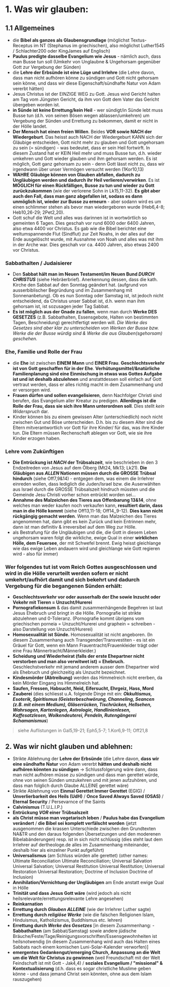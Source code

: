 <!--t Glaubensbekenntnis | Doctrinal Statement t-->
<!--d Glaubensbekenntnis | Doctrinal Statement d-->

# 1. Was wir glauben:
## 1.1 Allgemeines
- die **Bibel als ganzes als Glaubensgrundlage** (möglichst Textus-Receptus im NT (Stephanus im griechischen), also möglichst Luther1545 / Schlachter200 oder KingJames auf Englisch)
- **Paulus predigte dasselbe Evangelium wie Jesus** - nämlich auch, dass man Busse tun soll (Umkehr von Unglaubne & Ungehorsam gegenüber Gott zur Vergebung der Sünden)
- die **Lehre der Erbsünde ist eine Lüge und Irrlehre** (die Lehre davon, dass man nicht aufhören könne zu sündigen und Gott nicht gehorsam sein könne, und dass wir diese Eigenschaft/sündhafte Natur von Adam vererbt hätten) 
- Jesus Christus ist der EINZIGE WEG zu Gott. Jesus wird Gericht halten am Tag vom Jüngsten Gericht, da ihm von Gott dem Vater das Gericht übergeben worden ist.
- **in Sünde ist keine Errettung/kein Heil** - wer sündigt/in Sünde lebt muss Busse tun (d.h. von seinen Bösen wegen ablassen/umkehren) um Vergebung der Sünden und Errettung zu bekommen, damit er nicht in der Hölle landet.
- **Der Mensch hat einen freien Willen**. Beides **VOR sowie NACH der Wiedergeburt**. Das heisst auch NACH der Wiedergeburt KANN sich der Gläubige entscheiden, Gott nicht mehr zu glauben und Gott ungehorsam zu sein (= sündigen) - was bedeutet, dass er sein Heil fortwirft. In diesem Zustand hat er KEIN Heil mehr und muss Busse tun, d.h. wieder umkehren und Gott wieder glauben und ihm gehorsam werden. Es ist möglich, Gott ganz gehorsam zu sein - denn Gott lässt nicht zu, dass wir irgendwann über unser Vermögen versucht werden (1Kor10,13)
- **WAHRE Gläubige können von Glauben abfallen, dadurch zu Ungläubigen werden und dadurch ihr Heil verlieren/verwirken**. Es ist **MÖGLICH für einen Rückfälligen, Busse zu tun und wieder zu Gott zurückzukommen** (wie der verlorene Sohn in Lk15,11-32). **Es gibt aber auch den Fall, dass man ganz abgefallen ist, sodass es dann unmöglich ist, wieder zur Busse zu erneurn** - aber sodann wird es um einen schlimmer stehen als bevor man wiedergeboren wurde (Heb6,4-8; Heb10,26-29; 2Pet2,20).
- Gott schuf die Welt und alles was darinnen ist in wortwörtlich so gemeinten 6 Tagen. Dies geschah vor rund 6000 oder 6400 Jahren, also etwa 4400 vor Christus. Es gab wie die Bibel berichtet eine weltumspannende Flut (Sindflut) zur Zeit Noahs, in der alles auf der Erde ausgelöscht wurde, mit Ausnahme von Noah und alles was mit ihm in der Arche war. Dies geschah vor ca. 4400 Jahren, also etwas 2400 vor Christus.

### Sabbathalten / Judaisierer
- Den **Sabbat hält man im Neuen Testament/im Neuen Bund _DURCH CHRISTUS_** (siehe Hebräerbrief). Anerkennung dessen, dass die kath. Kirche den Sabbat auf den Sonntag geändert hat. (aufgrund von ausserbiblischer Begründung und im Zusammenhang mit Sonnenanbetung). Ob es nun Sonntag oder Samstag ist, ist jedoch nicht entscheidend, da Christus unser Sabbat ist, d.h. wenn man ihm gehorsam ist, ist sozusagen jeder Tag Sabbat.
- **Es ist möglich aus der Gnade zu fallen**, wenn man durch **Werke DES GESETZES** (z.B. Sabbathalten, Essensgebote, Halten von bestimmten Tagen, Beschneidung) gerechtfertigt werden will. _Die Werke des Gesetzes sind aber klar zu unterscheiden von Werken der Busse bzw. Werke die der Busse würdig sind & Werke die aus Glauben(sgehorsam) geschehen._

### Ehe, Familie und Rolle der Frau
- die **Ehe** ist zwischen **EINEM Mann** und **EINER Frau**. **Geschlechtsverkehr ist von Gott geschaffen für in der Ehe**. **Verhütungsmittel/&natürliche Familienplanung sind eine Einmischung in etwas was Gottes Aufgabe ist und ist deshalb abzulehnen** und anstattdessen soll einfach auf Gott vertraut werden, dass er alles richtig macht in dem Zusammenhang und er versorgen wird.
- **Frauen dürfen und sollen evangelisieren**, denn Nachfolger Christi sind berufen, das Evangelium aller Kreatur zu predigen. **Allerdings ist die Rolle der Frau, dass sie sich ihre Mann unterordnen soll**. Dies stellt _kein Widerspruch_ dar.
- Kinder können bis zu einem gewissen Alter (unterschiedlich) noch nicht zwischen Gut und Böse unterscheiden. D.h. bis zu diesem Alter sind die Eltern mitverantwortlich vor Gott für ihre Kinder/ für das, was ihre Kinder tun. Die Eltern müssen Rechenschaft ablegen vor Gott, wie sie ihre Kinder erzogen haben.

### Lehre vom Zukünftigen
- **Die Entrückung ist _NACH_ der Trübsalszeit**, wie beschrieben in den 3 Endzeitreden von Jesus auf dem Ölberg (Mt24, Mk13; Lk21). **Die Gläubigen aus _ALLEN_ Nationen müssen durch die GROSSE Trübsal hindurch** (siehe Off7,9&14) - entgegen dem, was einem die Irrlehrer einreden wollen, dass lediglich die Juden/Israel bzw. die Auserwählten aus Israel durch die GROSSE Trübsalszeit hindruch müssten und die Gemeinde Jesu Christi vorher schon entrückt worden sei...
- **Annahme des Malzeichen des Tieres aus Offenbarung 13&14**, ohne welches man weder kaufen noch verkaufen kann, **resultiert darin, dass man in die Hölle kommt** (siehe Off13,11-18; Off14,,9-12). **Dies kann nicht rückgängig gemacht werden**. Wenn man das Malzeichen des Tieres angenommen hat, dann gibt es kein Zurück und kein Entrinnen mehr, dann ist man definitiv & irreversibel auf dem Weg zur Hölle.
- als Bestrafung für die Ungläubigen und die, die Gott in diesem Leben ungehorsam waren folgt die wirkliche, ewige Qual in einer **wirklichen Hölle, dem Feuersee**, der mit Schwefel brennt. Ewig heisst gleichlange wie das ewige Leben andauern wird und gleichlange wie Gott regieren wird - also für immer)

### Wer folgendes tut ist vom Reich Gottes ausgeschlossen und wird in die Hölle verurteilt werden sofern er nicht umkehrt/aufhört damit und sich bekehrt und dadurch Vergebung für die begangenen Sünden erhält:
- **Geschlechtsverkehr vor oder ausserhalb der Ehe sowie Inzucht oder Vekehr mit Tieren = Unzucht/Hurerei**
- **Pornografiekonsum** & das damit zusammenhängende Begehren ist laut Jesus Ehebruch und bringt in die Hölle. Pornografie ist strikte abzulehnen und 0-Toleranz. (Pornografie kommt übrigens vom griechischen porneia = Unzucht/Hurerei und graphein = schreiben - also Darstellung von Unzucht/Hurerei)
- **Homosexualität ist Sünde.** Homosexualität ist nicht angeboren. (In diesem Zusammenhang auch Transgender/Transvestiten - es ist ein Gräuel für Gott, wenn ein Mann Frauentracht/Frauenkleider trägt oder eine Frau Männertracht/Männerkleider.)
- **Scheidung und Wiederheirat (falls der erste Ehepartner nicht verstorben und man also verwitwet ist) = Ehebruch.** Geschlechstverkehr mit jemand anderem ausser dem Ehepartner wird als Ehebruch und gleichzeitig als Unzucht bezeichnet.
-  **Kindesmörder (Abtreibung)** werden das Himmelreich nicht ererben, da kein Mörder Eingang ins Himmelreich hat.
-  **Saufen, Fressen, Habsucht,  Neid, Eifersucht, Ehrgeiz, Hass, Mord**
- **Zauberei** (dies schliesst u.A. folgende Dinge mit ein: **_Okkultismus, Esoterik, Spiritismus (Geisterbeschwörung, Channeling, Seancen (z.B. mit einem Medium), Gläserrücken, Tischrücken, Hellsehen, Wahrsagen, Kartenlegen, Astrologie, Handlinienlesen, Kaffesatzlesen, Wolkendeuterei, Pendeln, Rutengängerei Schamanismus_**)
> siehe Auflistungen in Gal5,19-21; Eph5,5-7; 1.Kor6,9-11; Off21,8

## 2. Was wir nicht glauben und ablehnen:
- Strikte Ablehnung der **Lehre der Erbsünde** (die Lehre davon, **dass wir eine sündhafte Natur** von Adam vererbt **hätten und deshalb nicht aufhören könnten zu sündigen** -> Schlussfolgerung wäre dann, dass man nicht aufhören müsse zu sündigen und dass man gerettet würde, ohne von seinen Sünden umzukehren und mit jenen aufzuhören, und dass man folglich durch Glaube ALLEINE gerettet wäre)
- Strikte Ablehnung von **Einmal Gerettet Immer Gerettet** (EGIG) / **Unverlierbarkeit des Heils (UdH)** / **Once Saved Always Saved (OSAS)** / **Eternal Security** / Persevarnce of the Saints
- **Calvinismus** (T.U.L.I.P.)
- **Entrückung _VOR_ einer Trübsalszeit**
- **als Christ müsse man vegetarisch leben** / **Paulus habe das Evangelium verändert** / **die Bibel sei komplett verfälscht worden** (jetzt ausgenommen die krassen Unterschiede zwischen den Grundtexten NA&TR und den daraus folgenden Übersetzungen und den moderenen Bibelabänderungen) resp. ist in sich nicht schlüssig (dies steht laut dem Irrlehrer auf dertheologe.de alles im Zusammenhang miteinander, deshalb hier als einzelner Punkt aufgeführt)
- **Universalismus** (am Schluss würden alle gerettet) (other names: Ultimate Reconciliation Ultimate Reconciliation; Universal Salvation Universal Salvation; Universal Restitution Universal Restitution; Universal Restoration Universal Restoration; Doctrine of Inclusion Doctrine of Inclusion)
- **Annihilation/Vernichtung der Ungläubigen** am Ende anstatt ewige Qual in Hölle
- **Trinität und dass Jesus Gott wäre** (wird jedoch als nicht heilsrelevante/errettungsrelevante Lehre angesehen)
- **Reinkarnation**
- **Errettung durch _Glauben ALLEINE_** (wie der Irrlehrer Luther sagte)
- **Errettung durch _religiöse Werke_** (wie die falschen Religionen Islam, Hinduismus, Katholizismus, Buddhismus etc. lehren)
- **Errettung durch _Werke des Gesetzes_** [in diesem Zusammenhang: - **Sabbathalten** (am Sabbat/Samstag) sowie andere jüdische Bräuche/Feste/Tage/Reinigungsvorschriften/Essensgewohnheiten ist heilsnotwendig (in diesem Zusammenhang wird auch das Halten eines Sabbats nach einem komischen Luni-Solar-Kalender verworfen)]
- **emergentes Gedankengut/emerging Church, Anpassung an die Welt um die Welt für Christus zu gewinnen** (weil Freundschaft mit der Welt Feindschaft ist mit Gott - Jak4,4) / **soziales Evangelium / "missional" & Kontextualisierung** (d.h. dass es sogar christliche Muslime geben könne - und dass jemand Christ sein könnten, ohne aus dem Islam rauszugehen)